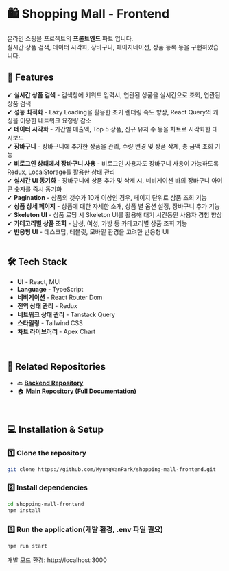 # 🛍️ Shopping Mall - Frontend
온라인 쇼핑몰 프로젝트의 **프론트엔드** 파트 입니다. <br/>
실시간 상품 검색, 데이터 시각화, 장바구니, 페이지네이션, 상품 등록 등을 구현하였습니다. <br/>

## 🚀 Features
✔ **실시간 상품 검색** - 검색창에 키워드 입력시, 연관된 상품을 실시간으로 조회, 연관된 상품 검색 <br/>
✔ **성능 최적화** - Lazy Loading을 활용한 초기 렌더링 속도 향상, React Query의 캐싱을 이용한 네트워크 요청량 감소<br/>
✔ **데이터 시각화** - 기간별 매출액, Top 5 상품, 신규 유저 수 등을 차트로 시각화한 대시보드 <br/>
✔ **장바구니** - 장바구니에 추가한 상품을 관리, 수량 변경 및 상품 삭제, 총 금액 조회 기능 <br/>
✔ **비로그인 상태에서 장바구니 사용** - 비로그인 사용자도 장바구니 사용이 가능하도록 Redux, LocalStorage를 활용한 상태 관리 <br/>
✔ **실시간 UI 동기화** - 장바구니에 상품 추가 및 삭제 시, 네비게이션 바의 장바구니 아이콘 숫자를 즉시 동기화 <br/>
✔ **Pagination** - 상품의 갯수가 10개 이상인 경우, 페이지 단위로 상품 조회 기능 <br/>
✔ **상품 상세 페이지** - 상품에 대한 자세한 소개, 상품 별 옵션 설정, 장바구니 추가 기능 <br/>
✔ **Skeleton UI** - 상품 로딩 시 Skeleton UI를 활용해 대기 시간동안 사용자 경험 향상 <br/>
✔ **카테고리별 상품 조회** - 남성, 여성, 가방 등 카테고리별 상품 조회 기능 <br/>
✔ **반응형 UI** - 데스크탑, 테블릿, 모바일 환경을 고려한 반응형 UI <br/>
<br/>

## 🛠️ Tech Stack

- **UI** - React, MUI <br/>
- **Language** - TypeScript  <br/>
- **네비게이션** - React Router Dom  <br/>
- **전역 상태 관리** - Redux  <br/>
- **네트워크 상태 관리** - Tanstack Query  <br/>
- **스타일링** - Tailwind CSS <br/> 
- **차트 라이브러리** - Apex Chart <br/>
<br/>

## 🔗 Related Repositories
- 🔙 **[Backend Repository](https://github.com/MyungWanPark/shopping-mall-backend)**
- 🏠 **[Main Repository (Full Documentation)](https://github.com/MyungWanPark/Online-Shopping-Mall)**
<br/>

## 💻 Installation & Setup

### 1️⃣ Clone the repository

```bash
git clone https://github.com/MyungWanPark/shopping-mall-frontend.git
```

### 2️⃣ Install dependencies
```bash
cd shopping-mall-frontend
npm install
```

### 3️⃣ Run the application(개발 환경, .env 파일 필요)

```bash
npm run start
```
개발 모드 환경: http://localhost:3000 

